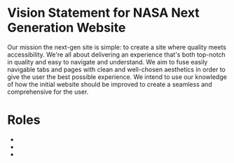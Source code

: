 # Vision Statement for NASA Next Generation Website

Our mission the next-gen site is simple: to create a site where quality meets accessibility. We're all about delivering an experience that's both top-notch in quality and easy to navigate and understand. We aim to fuse easily navigable tabs and pages with clean and well-chosen aesthetics in order to give the user the best possible experience. We intend to use our knowledge of how the initial website should be improved to create a seamless and comprehensive for the user. 

# Roles
- 
- 
- 


